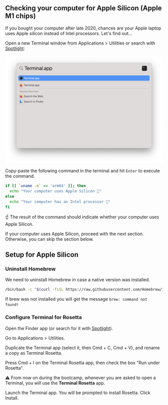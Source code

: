 
## Checking your computer for Apple Silicon (Apple M1 chips)

If you bought your computer after late 2020, chances are your Apple laptop uses Apple silicon instead of Intel processors. Let's find out...

Open a new Terminal window from Applications > Utilities or search with [Spotlight](https://support.apple.com/en-gb/HT204014):

![](images/open-terminal.png)

Copy-paste the following command in the terminal and hit `Enter` to execute the command.

``` bash
if [[ `uname -m` == 'arm64' ]]; then
  echo "Your computer uses Apple Silicon 🌟"
else
  echo "Your computer has an Intel processor 🤖"
fi
```

☝️ The result of the command should indicate whether your computer uses Apple Silicon.

If your computer uses Apple Silicon, proceed with the next section. Otherwise, you can skip the section below.

## Setup for Apple Silicon

### Uninstall Homebrew

We need to uninstall Homebrew in case a native version was installed.

``` bash
/bin/bash -c "$(curl -fsSL https://raw.githubusercontent.com/Homebrew/install/HEAD/uninstall.sh)"
```

If brew was not installed you will get the message `brew: command not found!`

### Configure Terminal for Rosetta

Open the Finder app (or search for it with [Spotlight](https://support.apple.com/en-gb/HT204014)).

Go to Applications > Utilities.

Duplicate the Terminal app (select it, then Cmd + C, Cmd + V), and rename a copy as Terminal Rosetta.

Press Cmd + I on the Terminal Rosetta app, then check the box "Run under Rosetta".

⚠️ From now on during the bootcamp, whenever you are asked to open a Terminal, you will use the **Terminal Rosetta** app.

Launch the Terminal app. You will be prompted to install Rosetta. Click Install.
